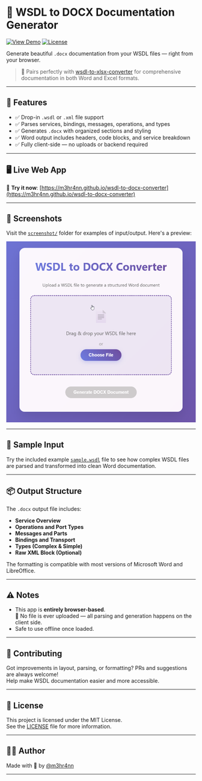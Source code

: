 # 📝 WSDL to DOCX Documentation Generator

[![View Demo](https://img.shields.io/badge/Demo-View%20Live-blue?style=for-the-badge)](https://m3hr4nn.github.io/wsdl-to-docx-converter/)
[![License](https://img.shields.io/github/license/m3hr4nn/wsdl-to-docx-converter?style=for-the-badge)](LICENSE)

Generate beautiful `.docx` documentation from your WSDL files — right from your browser.

> 🔗 Pairs perfectly with [wsdl-to-xlsx-converter](https://github.com/m3hr4nn/wsdl-to-xlsx-converter) for comprehensive documentation in both Word and Excel formats.

---

## 🧩 Features

- ✅ Drop-in `.wsdl` or `.xml` file support
- ✅ Parses services, bindings, messages, operations, and types
- ✅ Generates `.docx` with organized sections and styling
- ✅ Word output includes headers, code blocks, and service breakdown
- ✅ Fully client-side — no uploads or backend required

---

## 🖥 Live Web App

🔗 **Try it now**: [https://m3hr4nn.github.io/wsdl-to-docx-converter](https://m3hr4nn.github.io/wsdl-to-docx-converter)

---

## 📸 Screenshots

Visit the [`screenshot/`](screenshot/) folder for examples of input/output. Here's a preview:

<p align="center">
  <img src="screenshots/preview-screen.png" width="600" alt="WSDL DOCX Output Screenshot">
</p>

---

## 📁 Sample Input

Try the included example [`sample.wsdl`](sample.wsdl) file to see how complex WSDL files are parsed and transformed into clean Word documentation.

---

## 📦 Output Structure

The `.docx` output file includes:

- **Service Overview**
- **Operations and Port Types**
- **Messages and Parts**
- **Bindings and Transport**
- **Types (Complex & Simple)**
- **Raw XML Block (Optional)**

The formatting is compatible with most versions of Microsoft Word and LibreOffice.

---

## ⚠️ Notes

- This app is **entirely browser-based**.  
  🔐 No file is ever uploaded — all parsing and generation happens on the client side.
- Safe to use offline once loaded.

---

## 🤝 Contributing

Got improvements in layout, parsing, or formatting? PRs and suggestions are always welcome!  
Help make WSDL documentation easier and more accessible.

---

## 📄 License

This project is licensed under the MIT License.  
See the [LICENSE](LICENSE) file for more information.

---

## 👨‍💻 Author

Made with 💙 by [@m3hr4nn](https://github.com/m3hr4nn)

---
